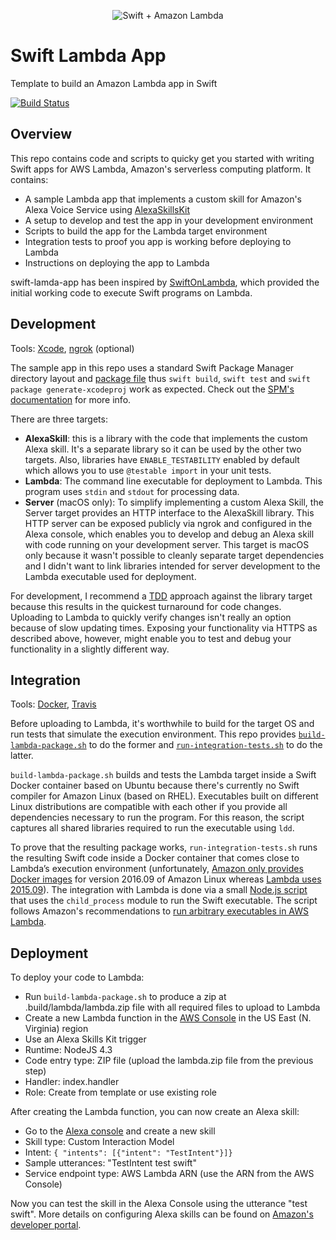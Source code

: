 <p align="center" >
  <img src="https://raw.githubusercontent.com/choefele/swift-lambda-app/master/swift%2Blambda.png" alt="Swift + Amazon Lambda" title="Swift + Amazon Lambda">
</p>

# Swift Lambda App
Template to build an Amazon Lambda app in Swift

[![Build Status](https://travis-ci.org/choefele/swift-lambda-app.svg?branch=master)](https://travis-ci.org/choefele/swift-lambda-app)

## Overview
This repo contains code and scripts to quicky get you started with writing Swift apps for AWS Lambda, Amazon's serverless computing platform. It contains:
- A sample Lambda app that implements a custom skill for Amazon's Alexa Voice Service using [AlexaSkillsKit](https://github.com/choefele/AlexaSkillsKit)
- A setup to develop and test the app in your development environment
- Scripts to build the app for the Lambda target environment
- Integration tests to proof you app is working before deploying to Lambda
- Instructions on deploying the app to Lambda

swift-lamda-app has been inspired by [SwiftOnLambda](https://github.com/algal/SwiftOnLambda), which provided the initial working code to execute Swift programs on Lambda.

## Development
Tools: [Xcode](https://developer.apple.com/download/), [ngrok](https://ngrok.com) (optional)

The sample app in this repo uses a standard Swift Package Manager directory layout and [package file](https://github.com/choefele/swift-lambda-app/blob/master/Package.swift) thus `swift build`, `swift test` and `swift package generate-xcodeproj` work as expected. Check out the [SPM's documentation](https://github.com/apple/swift-package-manager/blob/master/Documentation/Usage.md) for more info.

There are three targets:
- **AlexaSkill**: this is a library with the code that implements the custom Alexa skill. It's a separate library so it can be used by the other two targets. Also, libraries have `ENABLE_TESTABILITY` enabled by default which allows you to use `@testable import` in your unit tests.
- **Lambda**: The command line executable for deployment to Lambda. This program uses `stdin` and `stdout` for processing data.
- **Server** (macOS only): To simplify implementing a custom Alexa Skill, the Server target provides an HTTP interface to the AlexaSkill library. This HTTP server can be exposed publicly via ngrok and configured in the Alexa console, which enables you to develop and debug an Alexa skill with code running on your development server. This target is macOS only because it wasn't possible to cleanly separate target dependencies and I didn't want to link libraries intended for server development to the Lambda executable used for deployment.

For development, I recommend a [TDD](https://en.wikipedia.org/wiki/Test-driven_development) approach against the library target because this results in the quickest turnaround for code changes. Uploading to Lambda to quickly verify changes isn't really an option because of slow updating times. Exposing your functionality via HTTPS as described above, however, might enable you to test and debug your functionality in a slightly different way.

## Integration
Tools: [Docker](https://www.docker.com/products/docker), [Travis](https://travis-ci.org/choefele/swift-lambda-app)

Before uploading to Lambda, it's worthwhile to build for the target OS and run tests that simulate the execution environment. This repo provides [`build-lambda-package.sh`](https://github.com/choefele/swift-lambda-app/blob/master/build-lambda-package.sh) to do the former and [`run-integration-tests.sh`](https://github.com/choefele/swift-lambda-app/blob/master/run-integration-tests.sh) to do the latter.

`build-lambda-package.sh` builds and tests the Lambda target inside a Swift Docker container based on Ubuntu because there's currently no Swift compiler for Amazon Linux (based on RHEL). Executables built on different Linux distributions are compatible with each other if you provide all dependencies necessary to run the program. For this reason, the script captures all shared libraries required to run the executable using `ldd`.

To prove that the resulting package works, `run-integration-tests.sh` runs the resulting Swift code inside a Docker container that comes close to Lambda’s execution environment (unfortunately, [Amazon only provides Docker images](https://hub.docker.com/_/amazonlinux/) for version 2016.09 of Amazon Linux whereas [Lambda uses 2015.09](http://docs.aws.amazon.com/lambda/latest/dg/current-supported-versions.html)). The integration with Lambda is done via a small [Node.js script](https://github.com/choefele/swift-lambda-app/blob/master/Shim/index.js) that uses the `child_process` module to run the Swift executable. The script follows Amazon's recommendations to [run arbitrary executables in AWS Lambda](https://aws.amazon.com/blogs/compute/running-executables-in-aws-lambda/).

## Deployment

To deploy your code to Lambda:

- Run `build-lambda-package.sh` to produce a zip at .build/lambda/lambda.zip file with all required files to upload to Lambda
- Create a new Lambda function in the [AWS Console](https://console.aws.amazon.com/lambda/home) in the US East (N. Virginia) region
 - Use an Alexa Skills Kit trigger
 - Runtime: NodeJS 4.3
 - Code entry type: ZIP file (upload the lambda.zip file from the previous step)
 - Handler: index.handler
 - Role: Create from template or use existing role

After creating the Lambda function, you can now create an Alexa skill:
- Go to the [Alexa console](https://developer.amazon.com/edw/home.html#/skills/list) and create a new skill
- Skill type: Custom Interaction Model
- Intent: `{ "intents": [{"intent": "TestIntent"}]}`
- Sample utterances: "TestIntent test swift"
- Service endpoint type: AWS Lambda ARN (use the ARN from the AWS Console)
 
Now you can test the skill in the Alexa Console using the utterance "test swift". More details on configuring Alexa skills can be found on [Amazon's developer portal](https://developer.amazon.com/public/solutions/alexa/alexa-skills-kit/overviews/steps-to-build-a-custom-skill).
